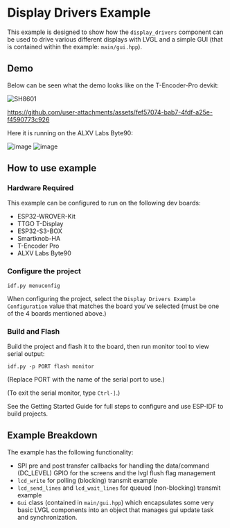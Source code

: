 # Display Drivers Example

This example is designed to show how the `display_drivers` component can be used
to drive various different displays with LVGL and a simple GUI (that is
contained within the example: `main/gui.hpp`).

## Demo

Below can be seen what the demo looks like on the T-Encoder-Pro devkit:

![SH8601](https://github.com/user-attachments/assets/2bca4a03-3777-4e49-a467-29fa50ca0202)

https://github.com/user-attachments/assets/fef57074-bab7-4fdf-a25e-f4590773c926

Here it is running on the ALXV Labs Byte90:

![image](https://github.com/user-attachments/assets/064ecb08-59cf-4982-ad08-0ffca7ffdded)
![image](https://github.com/user-attachments/assets/4f854b1c-5677-4713-9b08-b5987223468e)

## How to use example

### Hardware Required

This example can be configured to run on the following dev boards:
* ESP32-WROVER-Kit
* TTGO T-Display
* ESP32-S3-BOX
* Smartknob-HA
* T-Encoder Pro
* ALXV Labs Byte90

### Configure the project

```
idf.py menuconfig
```

When configuring the project, select the `Display Drivers Example Configuration`
value that matches the board you've selected (must be one of the 4 boards
mentioned above.)

### Build and Flash

Build the project and flash it to the board, then run monitor tool to view serial output:

```
idf.py -p PORT flash monitor
```

(Replace PORT with the name of the serial port to use.)

(To exit the serial monitor, type ``Ctrl-]``.)

See the Getting Started Guide for full steps to configure and use ESP-IDF to build projects.

## Example Breakdown

The example has the following functionality:
* SPI pre and post transfer callbacks for handling the data/command (DC_LEVEL)
  GPIO for the screens and the lvgl flush flag management
* `lcd_write` for polling (blocking) transmit example
* `lcd_send_lines` and `lcd_wait_lines` for queued (non-blocking) transmit example
* `Gui` class (contained in `main/gui.hpp`) which encapsulates some very basic
  LVGL components into an object that manages gui update task and synchronization.

